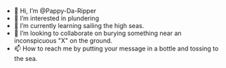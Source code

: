 - 👋 Hi, I’m @Pappy-Da-Ripper
- 👀 I’m interested in plundering
- 🌱 I’m currently learning sailing the high seas.
- 💞️ I’m looking to collaborate on burying something near an inconspicuous "X" on the ground. 
- 📫 How to reach me by putting your message in a bottle and tossing to the sea.

<!---
Pappy-Da-Ripper/Pappy-Da-Ripper is a ✨ special ✨ repository because its `README.md` (this file) appears on your GitHub profile.
You can click the Preview link to take a look at your changes.
--->
